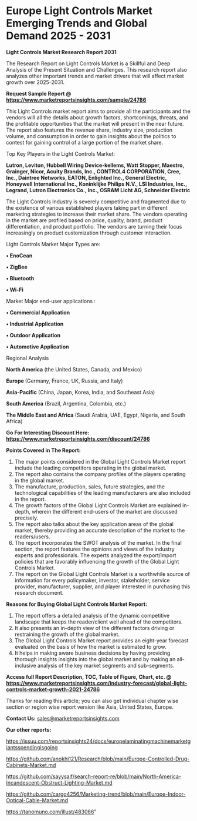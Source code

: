 # Europe Light Controls Market Emerging Trends and Global Demand 2025 - 2031

<strong>Light Controls Market Research Report 2031</strong>

The Research Report on Light Controls Market is a Skillful and Deep Analysis of the Present Situation and Challenges. This research report also analyzes other important trends and market drivers that will affect market growth over 2025-2031.

<strong>Request Sample Report @ <a href=https://www.marketreportsinsights.com/sample/24786>https://www.marketreportsinsights.com/sample/24786</a></strong>

This Light Controls market report aims to provide all the participants and the vendors will all the details about growth factors, shortcomings, threats, and the profitable opportunities that the market will present in the near future. The report also features the revenue share, industry size, production volume, and consumption in order to gain insights about the politics to contest for gaining control of a large portion of the market share.

Top Key Players in the Light Controls Market:

<strong>Lutron, Leviton, Hubbell Wiring Device-kellems, Watt Stopper, Maestro, Grainger, Nicor, Acuity Brands, Inc., CONTROL4 CORPORATION, Cree, Inc., Daintree Networks, EATON, Enlighted Inc., General Electric, Honeywell International Inc., Koninklijke Philips N.V., LSI Industries, Inc., Legrand, Lutron Electronics Co., Inc., OSRAM Licht AG, Schneider Electric</strong>

The Light Controls Industry is severely competitive and fragmented due to the existence of various established players taking part in different marketing strategies to increase their market share. The vendors operating in the market are profiled based on price, quality, brand, product differentiation, and product portfolio. The vendors are turning their focus increasingly on product customization through customer interaction.

Light Controls Market Major Types are:

<strong>• EnoCean

• ZigBee

• Bluetooth

• Wi-Fi</strong>

Market Major end-user applications :

<strong>• Commercial Application

• Industrial Application

• Outdoor Application

• Automotive Application</strong>

Regional Analysis

</u><strong><b>North America</b></strong> (the United States, Canada, and Mexico)

<strong><b>Europe </b></strong>(Germany, France, UK, Russia, and Italy)

<strong><b>Asia-Pacific</b></strong> (China, Japan, Korea, India, and Southeast Asia)

<strong><b>South America</b></strong> (Brazil, Argentina, Colombia, etc.)

<strong><b>The Middle East and Africa</b></strong> (Saudi Arabia, UAE, Egypt, Nigeria, and South Africa)

<strong>Go For Interesting Discount Here: <a href=https://www.marketreportsinsights.com/discount/24786>https://www.marketreportsinsights.com/discount/24786</a></strong>

<strong>Points Covered in The Report:</strong>
<ol>
  <li>The major points considered in the Global Light Controls Market report include the leading competitors operating in the global market.</li>
  <li>The report also contains the company profiles of the players operating in the global market.</li>
  <li>The manufacture, production, sales, future strategies, and the technological capabilities of the leading manufacturers are also included in the report.</li>
  <li>The growth factors of the Global Light Controls Market are explained in-depth, wherein the different end-users of the market are discussed precisely.</li>
  <li>The report also talks about the key application areas of the global market, thereby providing an accurate description of the market to the readers/users.</li>
  <li>The report incorporates the SWOT analysis of the market. In the final section, the report features the opinions and views of the industry experts and professionals. The experts analyzed the export/import policies that are favorably influencing the growth of the Global Light Controls Market.</li>
  <li>The report on the Global Light Controls Market is a worthwhile source of information for every policymaker, investor, stakeholder, service provider, manufacturer, supplier, and player interested in purchasing this research document.</li>
</ol>
<strong>Reasons for Buying Global Light Controls Market Report:</strong>

<ol>
  <li>The report offers a detailed analysis of the dynamic competitive landscape that keeps the reader/client well ahead of the competitors.</li>
  <li>It also presents an in-depth view of the different factors driving or restraining the growth of the global market.</li>
  <li>The Global Light Controls Market report provides an eight-year forecast evaluated on the basis of how the market is estimated to grow.</li>
  <li>It helps in making aware business decisions by having providing thorough insights insights into the global market and by making an all-inclusive analysis of the key market segments and sub-segments.</li>
</ol>
<strong>Access full Report Description, TOC, Table of Figure, Chart, etc. @ <a href=https://www.marketreportsinsights.com/industry-forecast/global-light-controls-market-growth-2021-24786>https://www.marketreportsinsights.com/industry-forecast/global-light-controls-market-growth-2021-24786</a></strong>


Thanks for reading this article; you can also get individual chapter wise section or region wise report version like Asia, United States, Europe.

<strong>Contact Us:</strong>
sales@marketreportsinsights.com

<strong>Our other reports:</strong>

<a href=https://issuu.com/reportsinsights24/docs/europelaminatingmachinemarketgiantsspendingisgoing>https://issuu.com/reportsinsights24/docs/europelaminatingmachinemarketgiantsspendingisgoing</a>

<a href=https://github.com/anokhi121/Research/blob/main/Europe-Controlled-Drug-Cabinets-Market.md>https://github.com/anokhi121/Research/blob/main/Europe-Controlled-Drug-Cabinets-Market.md</a>

<a href=https://github.com/sayysaif/search-report-re/blob/main/North-America-Incandescent-Obstruct-Lighting-Market.md>https://github.com/sayysaif/search-report-re/blob/main/North-America-Incandescent-Obstruct-Lighting-Market.md</a>

<a href=https://github.com/cargo4256/Marketing-trend/blob/main/Europe-Indoor-Optical-Cable-Market.md>https://github.com/cargo4256/Marketing-trend/blob/main/Europe-Indoor-Optical-Cable-Market.md</a>

<a href=https://tanomuno.com/illust/483066>https://tanomuno.com/illust/483066</a>"
